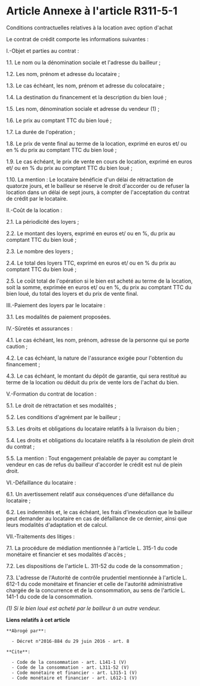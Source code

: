 # Article Annexe à l'article R311-5-1

Conditions contractuelles relatives à la location avec option d'achat 

Le contrat de crédit comporte les informations suivantes : 

I.-Objet et parties au contrat : 

1.1. Le nom ou la dénomination sociale et l'adresse du bailleur ; 

1.2. Les nom, prénom et adresse du locataire ; 

1.3. Le cas échéant, les nom, prénom et adresse du colocataire ; 

1.4. La destination du financement et la description du bien loué ; 

1.5. Les nom, dénomination sociale et adresse du vendeur (1) ; 

1.6. Le prix au comptant TTC du bien loué ; 

1.7. La durée de l'opération ; 

1.8. Le prix de vente final au terme de la location, exprimé en euros et/ ou en % du prix au comptant TTC du bien loué ; 

1.9. Le cas échéant, le prix de vente en cours de location, exprimé en euros et/ ou en % du prix au comptant TTC du bien
loué ; 

1.10. La mention : Le locataire bénéficie d'un délai de rétractation de quatorze jours, et le bailleur se réserve le droit
d'accorder ou de refuser la location dans un délai de sept jours, à compter de l'acceptation du contrat de crédit par le
locataire. 

II.-Coût de la location : 

2.1. La périodicité des loyers ; 

2.2. Le montant des loyers, exprimé en euros et/ ou en %, du prix au comptant TTC du bien loué ; 

2.3. Le nombre des loyers ; 

2.4. Le total des loyers TTC, exprimé en euros et/ ou en % du prix au comptant TTC du bien loué ; 

2.5. Le coût total de l'opération si le bien est acheté au terme de la location, soit la somme, exprimée en euros et/ ou en
%, du prix au comptant TTC du bien loué, du total des loyers et du prix de vente final. 

III.-Paiement des loyers par le locataire : 

3.1. Les modalités de paiement proposées. 

IV.-Sûretés et assurances : 

4.1. Le cas échéant, les nom, prénom, adresse de la personne qui se porte caution ; 

4.2. Le cas échéant, la nature de l'assurance exigée pour l'obtention du financement ; 

4.3. Le cas échéant, le montant du dépôt de garantie, qui sera restitué au terme de la location ou déduit du prix de vente
lors de l'achat du bien. 

V.-Formation du contrat de location : 

5.1. Le droit de rétractation et ses modalités ; 

5.2. Les conditions d'agrément par le bailleur ; 

5.3. Les droits et obligations du locataire relatifs à la livraison du bien ; 

5.4. Les droits et obligations du locataire relatifs à la résolution de plein droit du contrat ; 

5.5. La mention : Tout engagement préalable de payer au comptant le vendeur en cas de refus du bailleur d'accorder le crédit
est nul de plein droit. 

VI.-Défaillance du locataire : 

6.1. Un avertissement relatif aux conséquences d'une défaillance du locataire ; 

6.2. Les indemnités et, le cas échéant, les frais d'inexécution que le bailleur peut demander au locataire en cas de
défaillance de ce dernier, ainsi que leurs modalités d'adaptation et de calcul. 

VII.-Traitements des litiges : 

7.1. La procédure de médiation mentionnée à l'article L. 315-1 du code monétaire et financier et ses modalités d'accès ; 

7.2. Les dispositions de l'article L. 311-52 du code de la consommation ; 

7.3. L'adresse de l'Autorité de contrôle prudentiel mentionnée à l'article L. 612-1 du code monétaire et financier et celle
de l'autorité administrative chargée de la concurrence et de la consommation, au sens de l'article L. 141-1 du code de la
consommation. 

_(1) Si le bien loué est acheté par le bailleur à un autre vendeur._

**Liens relatifs à cet article**

	**Abrogé par**:

	  - Décret n°2016-884 du 29 juin 2016 - art. 8

	**Cite**:

	  - Code de la consommation - art. L141-1 (V)
	  - Code de la consommation - art. L311-52 (V)
	  - Code monétaire et financier - art. L315-1 (V)
	  - Code monétaire et financier - art. L612-1 (V)
